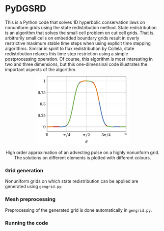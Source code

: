 


# PyDGSRD
This is a Python code that solves 1D hyperbolic conservation laws on nonuniform grids using the state redistribution method.  State redistribution is an algorithm that solves the small cell problem on cut cell grids.  That is, arbitrarily small cells on embedded boundary grids result in overly restrictive maximum stable time steps when using explicit time stepping algorithms. Similar in spirit to flux redistribution by Collela, state redistribution relaxes this time step restriction using a simple postprocessing operation.  Of course, this algorithm is most interesting in two and three dimensions, but this one-dimensinal code illustrates the important aspects of the algorithm.

<p align="center">
  <img src="https://github.com/andrewgiuliani/PyDGSRD/blob/main/srd.png" alt="SRD" width="300" >
</p>
<p align="center"> High order approximation of an advecting pulse on a highly nonunform grid.  The solutions on different elements is plotted with different colours. <p align="center">



### Grid generation
Nonuniform grids on which state redistribution can be applied are generated using `gengrid.py`.

### Mesh preprocessing
Preprocessing of the generated grid is done automatically in `gengrid.py`.

### Running the code

